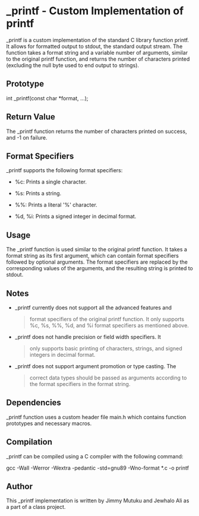 # **\_printf - Custom Implementation of printf**

\_printf is a custom implementation of the standard C library function
printf. It allows for formatted output to stdout, the standard output
stream. The function takes a format string and a variable number of
arguments, similar to the original printf function, and returns the
number of characters printed (excluding the null byte used to end output
to strings).

## **Prototype**

int \_printf(const char \*format, \...);

## **Return Value**

The \_printf function returns the number of characters printed on
success, and -1 on failure.

## **Format Specifiers**

\_printf supports the following format specifiers:

-   %c: Prints a single character.

-   %s: Prints a string.

-   %%: Prints a literal \'%\' character.

-   %d, %i: Prints a signed integer in decimal format.

## **Usage**

The \_printf function is used similar to the original printf function.
It takes a format string as its first argument, which can contain format
specifiers followed by optional arguments. The format specifiers are
replaced by the corresponding values of the arguments, and the resulting
string is printed to stdout.

## **Notes**

-   \_printf currently does not support all the advanced features and
    > format specifiers of the original printf function. It only
    > supports %c, %s, %%, %d, and %i format specifiers as mentioned
    > above.

-   \_printf does not handle precision or field width specifiers. It
    > only supports basic printing of characters, strings, and signed
    > integers in decimal format.

-   \_printf does not support argument promotion or type casting. The
    > correct data types should be passed as arguments according to the
    > format specifiers in the format string.

## **Dependencies**

\_printf function uses a custom header file main.h which contains
function prototypes and necessary macros.

## **Compilation**

\_printf can be compiled using a C compiler with the following command:

gcc -Wall -Werror -Wextra -pedantic -std=gnu89 -Wno-format \*.c -o printf

## **Author**

This \_printf implementation is written by Jimmy Mutuku and Jewhalo Ali
as a part of a class project.
